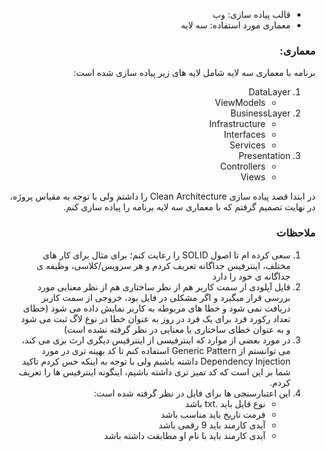 <div dir="rtl">

- قالب پیاده سازی: وب  
- معماری مورد استفاده: سه لایه  


### معماری:

برنامه با معماری سه لایه شامل لایه های زیر پیاده سازی شده است:  
1. DataLayer
   - ViewModels
2. BusinessLayer
   - Infrastructure
   - Interfaces
   - Services
3. Presentation
   - Controllers
   - Views

در ابتدا قصد پیاده سازی Clean Architecture را داشتم ولی با توجه به مقیاس پروژه، در نهایت تصمیم گرفتم که با معماری سه لایه برنامه را پیاده سازی کنم.

### ملاحظات

1. سعی کرده ام تا اصول SOLID را رعایت کنم؛ برای مثال برای کار های مختلف، اینترفیس جداگانه تعریف کردم و هر سرویس/کلاسی، وظیفه ی جداگانه ی خود را دارد
2. فایل آپلودی از سمت کاربر هم از نظر ساختاری هم از نظر معنایی مورد بررسی قرار میگیرد و اگر مشکلی در فایل بود، خروجی از سمت کاربر دریافت نمی شود و خطا های مربوطه به کاربر نمایش داده می شود (خطای تعداد رکورد فرد برای یک فرد در روز به عنوان خطا در نوع لاگ ثبت می شود و به عنوان خطای ساختاری یا معنایی در نظر گرفته نشده است)
3. در مورد بعضی از موارد که اینترفیسی از اینترفیس دیگری ارث بری می کند، می توانستم از Generic Pattern استفاده کنم تا کد بهینه تری در مورد Dependency Injection داشته باشیم ولی با توجه به اینکه حس کردم تاکید شما بر این است که کد تمیز تری داشته باشیم، اینگونه اینترفیس ها را تعریف کردم.
4. این اعتبارسنجی ها برای فایل در نظر گرفته شده است:
    - نوع فایل باید .txt باشد
    - فرمت تاریخ باید مناسب باشد
    - آیدی کارمند باید 9 رقمی باشد
    - آیدی کارمند باید با نام او مطابقت داشته باشد

</div>
